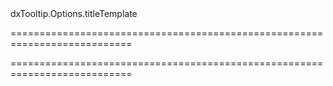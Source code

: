 <!--id-->dxTooltip.Options.titleTemplate<!--/id-->
===========================================================================
<!--hidden--><!--/hidden-->
===========================================================================

